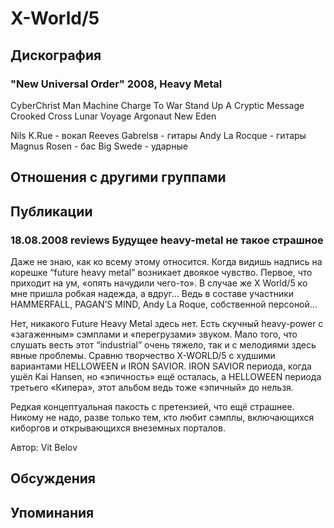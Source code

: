 # X-World/5



## Дискография

### "New Universal Order" 2008, Heavy Metal

CyberChrist 
Man Machine 
Charge To War 
Stand Up 
A Cryptic Message 
Crooked Cross 
Lunar Voyage 
Argonaut 
New Eden

Nils K.Rue - вокал
Reeves Gabrelsв - гитары
Andy La Rocque - гитары
Magnus Rosen - бас
Big Swede - ударные


## Отношения с другими группами


## Публикации

### 18.08.2008 reviews Будущее heavy-metal не такое страшное

<P>Даже не знаю, как ко всему этому относится. Когда видишь надпись на корешке “future heavy metal” возникает двоякое чувство. Первое, что приходит на ум, «опять начудили чего-то». В случае же X World/5 ко мне пришла робкая надежда, а вдруг… Ведь в составе участники HAMMERFALL, PAGAN’S MIND, Andy La Roque, собственной персоной…</P>
<P>Нет, никакого Future Heavy Metal здесь нет. Есть скучный heavy-power с «загаженным» сэмплами и «перегрузами» звуком. Мало того, что слушать весть этот “industrial” очень тяжело, так и с мелодиями здесь явные проблемы. Сравню творчество X-WORLD/5 с худшими вариантами HELLOWEEN и IRON SAVIOR. IRON SAVIOR периода, когда ушёл Kai Hansen, но «эпичность» ещё осталась, а HELLOWEEN периода третьего «Кипера», этот альбом ведь тоже «эпичный» до нельзя. </P>
<P>Редкая концептуальная пакость с претензией, что ещё страшнее. Никому не надо, разве только тем, кто любит сэмплы, включающихся киборгов и открывающихся внеземных порталов.</P>
Автор: Vit Belov


## Обсуждения


## Упоминания

